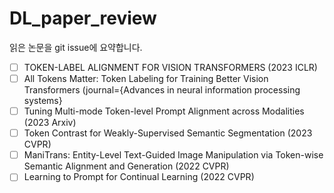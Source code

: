 # DL_paper_review

읽은 논문을 git issue에 요약합니다.
- [ ] TOKEN-LABEL ALIGNMENT FOR VISION TRANSFORMERS (2023 ICLR)
- [ ] All Tokens Matter: Token Labeling for Training Better Vision Transformers (journal={Advances in neural information processing systems}
- [ ] Tuning Multi-mode Token-level Prompt Alignment across Modalities (2023 Arxiv)
- [ ] Token Contrast for Weakly-Supervised Semantic Segmentation (2023 CVPR)
- [ ] ManiTrans: Entity-Level Text-Guided Image Manipulation via Token-wise Semantic Alignment and Generation (2022 CVPR)
- [ ] Learning to Prompt for Continual Learning (2022 CVPR)
